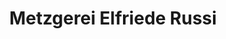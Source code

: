 ---
title: "Metzgerei Elfriede Russi"
url: /engstingen/metzgerei-elfriede-russi/
shop: Metzgerei
---